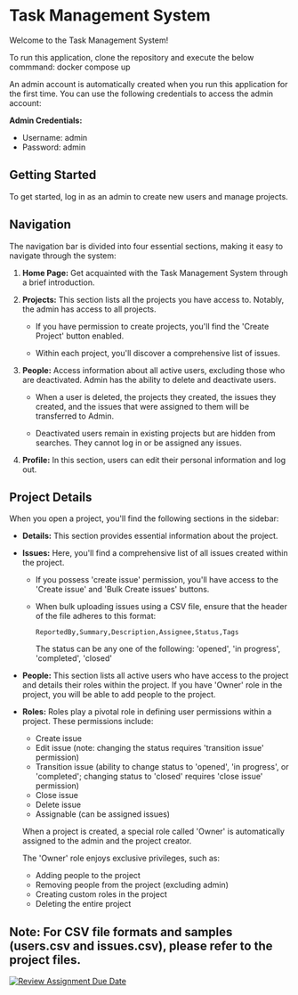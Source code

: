 # Task Management System

Welcome to the Task Management System!

To run this application, clone the repository and execute the below commmand:
docker compose up

An admin account is automatically created when you run this application for the first time. You can use the following credentials to access the admin account:

**Admin Credentials:**
- Username: admin
- Password: admin

## Getting Started

To get started, log in as an admin to create new users and manage projects.

## Navigation

The navigation bar is divided into four essential sections, making it easy to navigate through the system:

1. **Home Page:** Get acquainted with the Task Management System through a brief introduction.

2. **Projects:** This section lists all the projects you have access to. Notably, the admin has access to all projects.

    - If you have permission to create projects, you'll find the 'Create Project' button enabled.

    - Within each project, you'll discover a comprehensive list of issues.

3. **People:** Access information about all active users, excluding those who are deactivated. 
Admin has the ability to delete and deactivate users.
    - When a user is deleted, the projects they created, the issues they created, and the issues that were assigned to them will be transferred to Admin.

    - Deactivated users remain in existing projects but are hidden from searches. They cannot log in or be assigned any issues.

4. **Profile:** In this section, users can edit their personal information and log out.

## Project Details

When you open a project, you'll find the following sections in the sidebar:

- **Details:** This section provides essential information about the project.

- **Issues:** Here, you'll find a comprehensive list of all issues created within the project.

    - If you possess 'create issue' permission, you'll have access to the 'Create issue' and 'Bulk Create issues' buttons.

    - When bulk uploading issues using a CSV file, ensure that the header of the file adheres to this format:

        ```
        ReportedBy,Summary,Description,Assignee,Status,Tags
        ```
        The status can be any one of the following:
            'opened', 'in progress', 'completed', 'closed'

- **People:** This section lists all active users who have access to the project and details their roles within the project. If you have 'Owner' role in the project, you will be able to add people to the project.

- **Roles:** Roles play a pivotal role in defining user permissions within a project. These permissions include:

    - Create issue
    - Edit issue (note: changing the status requires 'transition issue' permission)
    - Transition issue (ability to change status to 'opened', 'in progress', or 'completed'; changing status to 'closed' requires 'close issue' permission)
    - Close issue
    - Delete issue
    - Assignable (can be assigned issues)

    When a project is created, a special role called 'Owner' is automatically assigned to the admin and the project creator.

    The 'Owner' role enjoys exclusive privileges, such as:

    - Adding people to the project
    - Removing people from the project (excluding admin)
    - Creating custom roles in the project
    - Deleting the entire project

**Note:** For CSV file formats and samples (users.csv and issues.csv), please refer to the project files.
---

[![Review Assignment Due Date](https://classroom.github.com/assets/deadline-readme-button-24ddc0f5d75046c5622901739e7c5dd533143b0c8e959d652212380cedb1ea36.svg)](https://classroom.github.com/a/M4NvrXuV)
